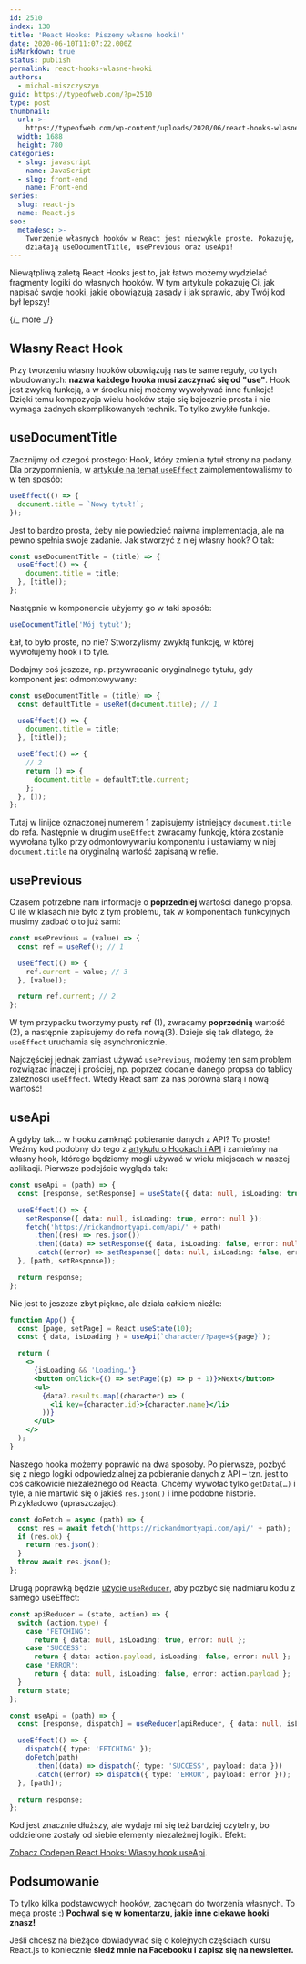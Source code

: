 ```yaml
---
id: 2510
index: 130
title: 'React Hooks: Piszemy własne hooki!'
date: 2020-06-10T11:07:22.000Z
isMarkdown: true
status: publish
permalink: react-hooks-wlasne-hooki
authors:
  - michal-miszczyszyn
guid: https://typeofweb.com/?p=2510
type: post
thumbnail:
  url: >-
    https://typeofweb.com/wp-content/uploads/2020/06/react-hooks-wlasne-hooki.png
  width: 1688
  height: 780
categories:
  - slug: javascript
    name: JavaScript
  - slug: front-end
    name: Front-end
series:
  slug: react-js
  name: React.js
seo:
  metadesc: >-
    Tworzenie własnych hooków w React jest niezwykle proste. Pokazuję, jak
    działają useDocumentTitle, usePrevious oraz useApi!
---
```


Niewątpliwą zaletą React Hooks jest to, jak łatwo możemy wydzielać fragmenty logiki do własnych hooków. W tym artykule pokazuję Ci, jak napisać swoje hooki, jakie obowiązują zasady i jak sprawić, aby Twój kod był lepszy!

{/_ more _/}

## Własny React Hook

Przy tworzeniu własny hooków obowiązują nas te same reguły, co tych wbudowanych: **nazwa każdego hooka musi zaczynać się od "use"**. Hook jest zwykłą funkcją, a w środku niej możemy wywoływać inne funkcje! Dzięki temu kompozycja wielu hooków staje się bajecznie prosta i nie wymaga żadnych skomplikowanych technik. To tylko zwykłe funkcje.

## useDocumentTitle

Zacznijmy od czegoś prostego: Hook, który zmienia tytuł strony na podany. Dla przypomnienia, w [artykule na temat `useEffect`](https://typeofweb.com/react-hooks-useeffect-efekty-uboczne-w-komponencie/) zaimplementowaliśmy to w ten sposób:

```ts
useEffect(() => {
  document.title = `Nowy tytuł!`;
});
```

Jest to bardzo prosta, żeby nie powiedzieć naiwna implementacja, ale na pewno spełnia swoje zadanie. Jak stworzyć z niej własny hook? O tak:

```ts
const useDocumentTitle = (title) => {
  useEffect(() => {
    document.title = title;
  }, [title]);
};
```

Następnie w komponencie użyjemy go w taki sposób:

```ts
useDocumentTitle('Mój tytuł');
```

Łał, to było proste, no nie? Stworzyliśmy zwykłą funkcję, w której wywołujemy hook i to tyle.

Dodajmy coś jeszcze, np. przywracanie oryginalnego tytułu, gdy komponent jest odmontowywany:

```ts
const useDocumentTitle = (title) => {
  const defaultTitle = useRef(document.title); // 1

  useEffect(() => {
    document.title = title;
  }, [title]);

  useEffect(() => {
    // 2
    return () => {
      document.title = defaultTitle.current;
    };
  }, []);
};
```

Tutaj w linijce oznaczonej numerem 1 zapisujemy istniejący `document.title` do refa. Następnie w drugim `useEffect` zwracamy funkcję, która zostanie wywołana tylko przy odmontowywaniu komponentu i ustawiamy w niej `document.title` na oryginalną wartość zapisaną w refie.

## usePrevious

Czasem potrzebne nam informacje o **poprzedniej** wartości danego propsa. O ile w klasach nie było z tym problemu, tak w komponentach funkcyjnych musimy zadbać o to już sami:

```ts
const usePrevious = (value) => {
  const ref = useRef(); // 1

  useEffect(() => {
    ref.current = value; // 3
  }, [value]);

  return ref.current; // 2
};
```

W tym przypadku tworzymy pusty ref (1), zwracamy **poprzednią** wartość (2), a następnie zapisujemy do refa nową(3). Dzieje się tak dlatego, że `useEffect` uruchamia się asynchronicznie.

Najczęściej jednak zamiast używać `usePrevious`, możemy ten sam problem rozwiązać inaczej i prościej, np. poprzez dodanie danego propsa do tablicy zależności `useEffect`. Wtedy React sam za nas porówna starą i nową wartość!

## useApi

A gdyby tak… w hooku zamknąć pobieranie danych z API? To proste! Weźmy kod podobny do tego z [artykułu o Hookach i API](https://typeofweb.com/react-hooks-a-zadania-do-api/) i zamieńmy na własny hook, którego będziemy mogli używać w wielu miejscach w naszej aplikacji. Pierwsze podejście wygląda tak:

```ts
const useApi = (path) => {
  const [response, setResponse] = useState({ data: null, isLoading: true, error: null });

  useEffect(() => {
    setResponse({ data: null, isLoading: true, error: null });
    fetch('https://rickandmortyapi.com/api/' + path)
      .then((res) => res.json())
      .then((data) => setResponse({ data, isLoading: false, error: null }))
      .catch((error) => setResponse({ data: null, isLoading: false, error }));
  }, [path, setResponse]);

  return response;
};
```

Nie jest to jeszcze zbyt piękne, ale działa całkiem nieźle:

```jsx
function App() {
  const [page, setPage] = React.useState(10);
  const { data, isLoading } = useApi(`character/?page=${page}`);

  return (
    <>
      {isLoading && 'Loading…'}
      <button onClick={() => setPage((p) => p + 1)}>Next</button>
      <ul>
        {data?.results.map((character) => (
          <li key={character.id}>{character.name}</li>
        ))}
      </ul>
    </>
  );
}
```

Naszego hooka możemy poprawić na dwa sposoby. Po pierwsze, pozbyć się z niego logiki odpowiedzialnej za pobieranie danych z API – tzn. jest to coś całkowicie niezależnego od Reacta. Chcemy wywołać tylko `getData(…)` i tyle, a nie martwić się o jakieś `res.json()` i inne podobne historie. Przykładowo (upraszczając):

```ts
const doFetch = async (path) => {
  const res = await fetch('https://rickandmortyapi.com/api/' + path);
  if (res.ok) {
    return res.json();
  }
  throw await res.json();
};
```

Drugą poprawką będzie [użycie `useReducer`](https://typeofweb.com/usereducer-przenoszenie-logiki-poza-komponent/), aby pozbyć się nadmiaru kodu z samego useEffect:

```ts
const apiReducer = (state, action) => {
  switch (action.type) {
    case 'FETCHING':
      return { data: null, isLoading: true, error: null };
    case 'SUCCESS':
      return { data: action.payload, isLoading: false, error: null };
    case 'ERROR':
      return { data: null, isLoading: false, error: action.payload };
  }
  return state;
};

const useApi = (path) => {
  const [response, dispatch] = useReducer(apiReducer, { data: null, isLoading: false, error: null });

  useEffect(() => {
    dispatch({ type: 'FETCHING' });
    doFetch(path)
      .then((data) => dispatch({ type: 'SUCCESS', payload: data }))
      .catch((error) => dispatch({ type: 'ERROR', payload: error }));
  }, [path]);

  return response;
};
```

Kod jest znacznie dłuższy, ale wydaje mi się też bardziej czytelny, bo oddzielone zostały od siebie elementy niezależnej logiki. Efekt:

<CodepenWidget height="485" themeId="light" slugHash="LYpaaPN" defaultTab="js,result" user="mmiszy" penTitle="React Hooks: Własny hook useApi"><a href="http://codepen.io/mmiszy/pen/LYpaaPN/">Zobacz Codepen React Hooks: Własny hook useApi</a>.</CodepenWidget>

## Podsumowanie

To tylko kilka podstawowych hooków, zachęcam do tworzenia własnych. To mega proste :) **Pochwal się w komentarzu, jakie inne ciekawe hooki znasz!**

Jeśli chcesz na bieżąco dowiadywać się o kolejnych częściach kursu React.js to koniecznie <strong>śledź mnie na Facebooku i zapisz się na newsletter.</strong>
<NewsletterForm />
<FacebookPageWidget />
